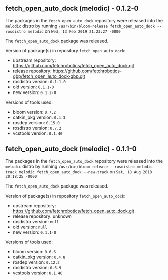 ## fetch_open_auto_dock (melodic) - 0.1.2-0

The packages in the `fetch_open_auto_dock` repository were released into the `melodic` distro by running `/usr/bin/bloom-release fetch_open_auto_dock --rosdistro melodic` on `Wed, 13 Feb 2019 21:23:27 -0000`

The `fetch_open_auto_dock` package was released.

Version of package(s) in repository `fetch_open_auto_dock`:

- upstream repository: https://github.com/fetchrobotics/fetch_open_auto_dock.git
- release repository: https://github.com/fetchrobotics-gbp/fetch_open_auto_dock-gbp.git
- rosdistro version: `0.1.1-0`
- old version: `0.1.1-0`
- new version: `0.1.2-0`

Versions of tools used:

- bloom version: `0.7.2`
- catkin_pkg version: `0.4.3`
- rosdep version: `0.15.0`
- rosdistro version: `0.7.2`
- vcstools version: `0.1.40`


## fetch_open_auto_dock (melodic) - 0.1.1-0

The packages in the `fetch_open_auto_dock` repository were released into the `melodic` distro by running `/usr/bin/bloom-release --rosdistro melodic --track melodic fetch_open_auto_dock --new-track` on `Sat, 18 Aug 2018 20:18:25 -0000`

The `fetch_open_auto_dock` package was released.

Version of package(s) in repository `fetch_open_auto_dock`:

- upstream repository: https://github.com/fetchrobotics/fetch_open_auto_dock.git
- release repository: unknown
- rosdistro version: `null`
- old version: `null`
- new version: `0.1.1-0`

Versions of tools used:

- bloom version: `0.6.6`
- catkin_pkg version: `0.4.8`
- rosdep version: `0.12.2`
- rosdistro version: `0.6.9`
- vcstools version: `0.1.40`


